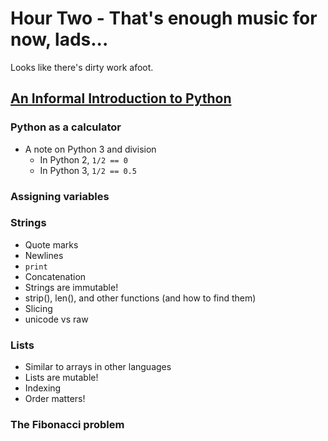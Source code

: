 # Hour Two - That's enough music for now, lads...
Looks like there's dirty work afoot.  
  
## [An Informal Introduction to Python](http://docs.python.org/2/tutorial/introduction.html)  
### Python as a calculator  
* A note on Python 3 and division
  * In Python 2, ```1/2 == 0```
  * In Python 3, ```1/2 == 0.5```
  
### Assigning variables
  
### Strings
- Quote marks
- Newlines
- ```print```
- Concatenation
- Strings are immutable!
- strip(), len(), and other functions (and how to find them)
- Slicing
- unicode vs raw
  
### Lists
* Similar to arrays in other languages
* Lists are mutable!
* Indexing
* Order matters!  
  
### The Fibonacci problem  
  
